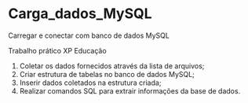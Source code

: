 # Carga_dados_MySQL
Carregar e conectar com banco de dados MySQL

Trabalho prático XP Educação

1. Coletar os dados fornecidos através da lista de arquivos;
2. Criar estrutura de tabelas no banco de dados MySQL;
3. Inserir dados coletados na estrutura criada;
4. Realizar comandos SQL para extrair informações da base de dados.

